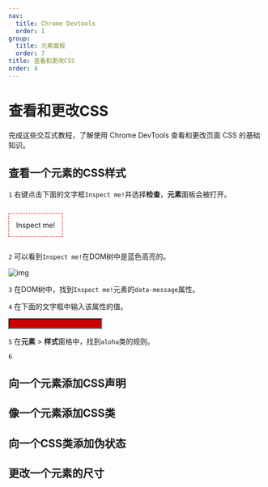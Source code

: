 ```yaml
---
nav:
  title: Chrome Devtools
  order: 1
group:
  title: 元素面板
  order: 7
title: 查看和更改CSS
order: 4
---
```


<h1>查看和更改CSS</h1>

完成这些交互式教程，了解使用 Chrome DevTools 查看和更改页面 CSS 的基础知识。



## 查看一个元素的CSS样式

`1` 右键点击下面的文字框`Inspect me!`并选择**检查**，**元素**面板会被打开。

<p class="aloha" data-message="wackadoo!">Inspect me!</p>
<style>
.aloha {
    border: 1px dashed red;
    display: inline-block;
    padding: 1em;
}
p {
    display: block;
    margin-block-start: 1em;
    margin-block-end: 1em;
    margin-inline-start: 0px;
    margin-inline-end: 0px;
}
</style>

`2`  可以看到`Inspect me!`在DOM树中是蓝色高亮的。

![img](https://wd.imgix.net/image/NJdAV9UgKuN8AhoaPBquL7giZQo1/q2kmu1Pzg7oS9osr2PbU.png?auto=format&w=845)

`3` 在DOM树中，找到`Inspect me!`元素的`data-message`属性。

`4` 在下面的文字框中输入该属性的值。

<div class="devtools-css-check"><input required="" pattern="wackadoo!"> <span></span></div>
<style>
.devtools-css-check input {
    color: #00f;
}
.devtools-css-check input:invalid {
    background: #c00;
    color: #fff;
}
.devtools-css-check input:not(:invalid)+span::after {
    content: "Correct!";
    padding-left: 0.5ch;
}
</style>

`5` 在**元素** > **样式**窗格中，找到`aloha`类的规则。

`6`







## 向一个元素添加CSS声明



## 像一个元素添加CSS类





## 向一个CSS类添加伪状态





## 更改一个元素的尺寸

